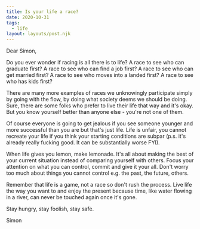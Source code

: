 ```yaml
---
title: Is your life a race?
date: 2020-10-31
tags:
  - life
layout: layouts/post.njk
---
```

Dear Simon,

Do you ever wonder if racing is all there is to life? A race to see who can graduate first? A race to see who can find a job first? A race to see who can get married first? A race to see who moves into a landed first? A race to see who has kids first? 

There are many more examples of races we unknowingly participate simply by going with the flow, by doing what society deems we should be doing. Sure, there are some folks who prefer to live their life that way and it's okay. But you know yourself better than anyone else - you're not one of them.

Of course everyone is going to get jealous if you see someone younger and more successful than you are but that's just life. Life is unfair, you cannot recreate your life if you think your starting conditions are subpar (p.s. it's already really fucking good. It can be substantially worse FYI).

When life gives you lemon, make lemonade. It's all about making the best of your current situation instead of comparing yourself with others. Focus your attention on what you can control, commit and give it your all. Don't worry too much about things you cannot control e.g. the past, the future, others.

Remember that life is a game, not a race so don't rush the process. Live life the way you want to and enjoy the present because time, like water flowing in a river, can never be touched again once it's gone.

Stay hungry, stay foolish, stay safe.

Simon